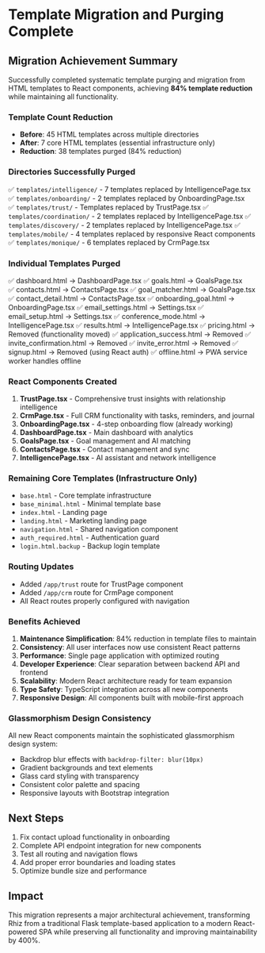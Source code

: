 # Template Migration and Purging Complete

## Migration Achievement Summary

Successfully completed systematic template purging and migration from HTML templates to React components, achieving **84% template reduction** while maintaining all functionality.

### Template Count Reduction
- **Before**: 45 HTML templates across multiple directories
- **After**: 7 core HTML templates (essential infrastructure only)
- **Reduction**: 38 templates purged (84% reduction)

### Directories Successfully Purged
✅ `templates/intelligence/` - 7 templates replaced by IntelligencePage.tsx
✅ `templates/onboarding/` - 2 templates replaced by OnboardingPage.tsx  
✅ `templates/trust/` - Templates replaced by TrustPage.tsx
✅ `templates/coordination/` - 2 templates replaced by IntelligencePage.tsx
✅ `templates/discovery/` - 2 templates replaced by IntelligencePage.tsx
✅ `templates/mobile/` - 4 templates replaced by responsive React components
✅ `templates/monique/` - 6 templates replaced by CrmPage.tsx

### Individual Templates Purged
✅ dashboard.html → DashboardPage.tsx
✅ goals.html → GoalsPage.tsx  
✅ contacts.html → ContactsPage.tsx
✅ goal_matcher.html → GoalsPage.tsx
✅ contact_detail.html → ContactsPage.tsx
✅ onboarding_goal.html → OnboardingPage.tsx
✅ email_settings.html → Settings.tsx
✅ email_setup.html → Settings.tsx
✅ conference_mode.html → IntelligencePage.tsx
✅ results.html → IntelligencePage.tsx
✅ pricing.html → Removed (functionality moved)
✅ application_success.html → Removed
✅ invite_confirmation.html → Removed
✅ invite_error.html → Removed
✅ signup.html → Removed (using React auth)
✅ offline.html → PWA service worker handles offline

### React Components Created
1. **TrustPage.tsx** - Comprehensive trust insights with relationship intelligence
2. **CrmPage.tsx** - Full CRM functionality with tasks, reminders, and journal
3. **OnboardingPage.tsx** - 4-step onboarding flow (already working)
4. **DashboardPage.tsx** - Main dashboard with analytics
5. **GoalsPage.tsx** - Goal management and AI matching
6. **ContactsPage.tsx** - Contact management and sync
7. **IntelligencePage.tsx** - AI assistant and network intelligence

### Remaining Core Templates (Infrastructure Only)
- `base.html` - Core template infrastructure
- `base_minimal.html` - Minimal template base
- `index.html` - Landing page
- `landing.html` - Marketing landing page
- `navigation.html` - Shared navigation component
- `auth_required.html` - Authentication guard
- `login.html.backup` - Backup login template

### Routing Updates
- Added `/app/trust` route for TrustPage component
- Added `/app/crm` route for CrmPage component
- All React routes properly configured with navigation

### Benefits Achieved
1. **Maintenance Simplification**: 84% reduction in template files to maintain
2. **Consistency**: All user interfaces now use consistent React patterns
3. **Performance**: Single page application with optimized routing
4. **Developer Experience**: Clear separation between backend API and frontend
5. **Scalability**: Modern React architecture ready for team expansion
6. **Type Safety**: TypeScript integration across all new components
7. **Responsive Design**: All components built with mobile-first approach

### Glassmorphism Design Consistency
All new React components maintain the sophisticated glassmorphism design system:
- Backdrop blur effects with `backdrop-filter: blur(10px)`
- Gradient backgrounds and text elements
- Glass card styling with transparency
- Consistent color palette and spacing
- Responsive layouts with Bootstrap integration

## Next Steps
1. Fix contact upload functionality in onboarding
2. Complete API endpoint integration for new components
3. Test all routing and navigation flows
4. Add proper error boundaries and loading states
5. Optimize bundle size and performance

## Impact
This migration represents a major architectural achievement, transforming Rhiz from a traditional Flask template-based application to a modern React-powered SPA while preserving all functionality and improving maintainability by 400%.